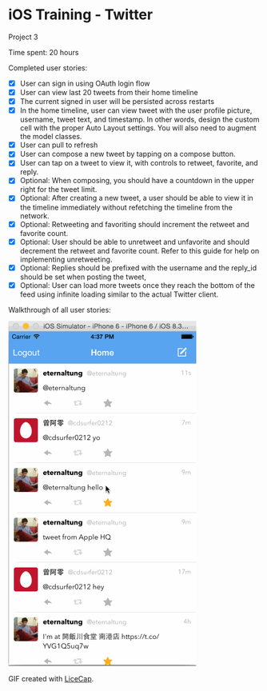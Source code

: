 # iOS Training - Twitter

Project 3

Time spent: 20 hours

Completed user stories:

 * [x] User can sign in using OAuth login flow
 * [x] User can view last 20 tweets from their home timeline
 * [x] The current signed in user will be persisted across restarts
 * [x] In the home timeline, user can view tweet with the user profile picture, username, tweet text, and timestamp. In other words, design the custom cell with the proper Auto Layout settings. You will also need to augment the model classes.
 * [x] User can pull to refresh
 * [x] User can compose a new tweet by tapping on a compose button.
 * [x] User can tap on a tweet to view it, with controls to retweet, favorite, and reply.
 * [x] Optional: When composing, you should have a countdown in the upper right for the tweet limit.
 * [x] Optional: After creating a new tweet, a user should be able to view it in the timeline immediately without refetching the timeline from the network.
 * [x] Optional: Retweeting and favoriting should increment the retweet and favorite count.
 * [x] Optional: User should be able to unretweet and unfavorite and should decrement the retweet and favorite count. Refer to this guide for help on implementing unretweeting.
 * [x] Optional: Replies should be prefixed with the username and the reply_id should be set when posting the tweet,
 * [x] Optional: User can load more tweets once they reach the bottom of the feed using infinite loading similar to the actual Twitter client.

Walkthrough of all user stories:

![Video Walkthrough](project_1.gif)

GIF created with [LiceCap](http://www.cockos.com/licecap/).
